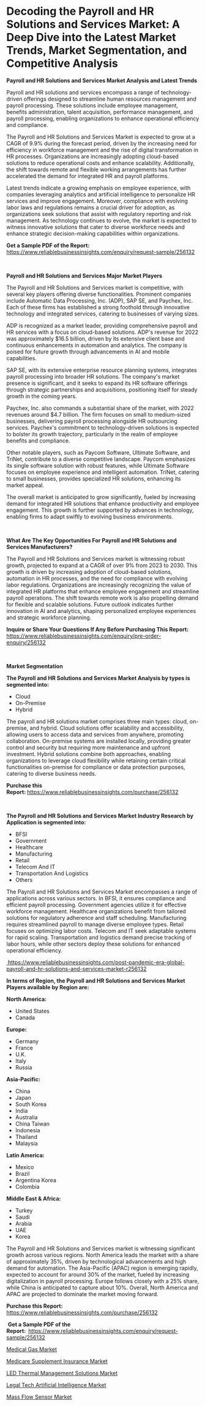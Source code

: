 <p><h1>Decoding the Payroll and HR Solutions and Services Market: A Deep Dive into the Latest Market Trends, Market Segmentation, and Competitive Analysis</h1></p><p><strong>Payroll and HR Solutions and Services Market Analysis and Latest Trends</strong></p>
<p><p>Payroll and HR solutions and services encompass a range of technology-driven offerings designed to streamline human resources management and payroll processing. These solutions include employee management, benefits administration, talent acquisition, performance management, and payroll processing, enabling organizations to enhance operational efficiency and compliance.</p><p>The Payroll and HR Solutions and Services Market is expected to grow at a CAGR of 9.9% during the forecast period, driven by the increasing need for efficiency in workforce management and the rise of digital transformation in HR processes. Organizations are increasingly adopting cloud-based solutions to reduce operational costs and enhance scalability. Additionally, the shift towards remote and flexible working arrangements has further accelerated the demand for integrated HR and payroll platforms.</p><p>Latest trends indicate a growing emphasis on employee experience, with companies leveraging analytics and artificial intelligence to personalize HR services and improve engagement. Moreover, compliance with evolving labor laws and regulations remains a crucial driver for adoption, as organizations seek solutions that assist with regulatory reporting and risk management. As technology continues to evolve, the market is expected to witness innovative solutions that cater to diverse workforce needs and enhance strategic decision-making capabilities within organizations.</p></p>
<p><strong>Get a Sample PDF of the Report:&nbsp;</strong> <a href="https://www.reliablebusinessinsights.com/enquiry/request-sample/256132?utm_campaign=100&utm_medium=2&utm_source=Github&utm_content=ia&utm_term=30032025&utm_id=payroll-and-hr-solutions-and-services">https://www.reliablebusinessinsights.com/enquiry/request-sample/256132</a></p>
<p>&nbsp;</p>
<p><strong>Payroll and HR Solutions and Services Major Market Players</strong></p>
<p><p>The Payroll and HR Solutions and Services market is competitive, with several key players offering diverse functionalities. Prominent companies include Automatic Data Processing, Inc. (ADP), SAP SE, and Paychex, Inc. Each of these firms has established a strong foothold through innovative technology and integrated services, catering to businesses of varying sizes.</p><p>ADP is recognized as a market leader, providing comprehensive payroll and HR services with a focus on cloud-based solutions. ADP's revenue for 2022 was approximately $16.5 billion, driven by its extensive client base and continuous enhancements in automation and analytics. The company is poised for future growth through advancements in AI and mobile capabilities.</p><p>SAP SE, with its extensive enterprise resource planning systems, integrates payroll processing into broader HR solutions. The company's market presence is significant, and it seeks to expand its HR software offerings through strategic partnerships and acquisitions, positioning itself for steady growth in the coming years.</p><p>Paychex, Inc. also commands a substantial share of the market, with 2022 revenues around $4.7 billion. The firm focuses on small to medium-sized businesses, delivering payroll processing alongside HR outsourcing services. Paychex's commitment to technology-driven solutions is expected to bolster its growth trajectory, particularly in the realm of employee benefits and compliance.</p><p>Other notable players, such as Paycom Software, Ultimate Software, and TriNet, contribute to a diverse competitive landscape. Paycom emphasizes its single software solution with robust features, while Ultimate Software focuses on employee experience and intelligent automation. TriNet, catering to small businesses, provides specialized HR solutions, enhancing its market appeal.</p><p>The overall market is anticipated to grow significantly, fueled by increasing demand for integrated HR solutions that enhance productivity and employee engagement. This growth is further supported by advances in technology, enabling firms to adapt swiftly to evolving business environments.</p></p>
<p>&nbsp;</p>
<p><strong>What Are The Key Opportunities For Payroll and HR Solutions and Services Manufacturers?</strong></p>
<p><p>The Payroll and HR Solutions and Services market is witnessing robust growth, projected to expand at a CAGR of over 9% from 2023 to 2030. This growth is driven by increasing adoption of cloud-based solutions, automation in HR processes, and the need for compliance with evolving labor regulations. Organizations are increasingly recognizing the value of integrated HR platforms that enhance employee engagement and streamline payroll operations. The shift towards remote work is also propelling demand for flexible and scalable solutions. Future outlook indicates further innovation in AI and analytics, shaping personalized employee experiences and strategic workforce planning.</p></p>
<p><strong>Inquire or Share Your Questions If Any Before Purchasing This Report:</strong> <a href="https://www.reliablebusinessinsights.com/enquiry/pre-order-enquiry/256132?utm_campaign=100&utm_medium=2&utm_source=Github&utm_content=ia&utm_term=30032025&utm_id=payroll-and-hr-solutions-and-services">https://www.reliablebusinessinsights.com/enquiry/pre-order-enquiry/256132</a></p>
<p>&nbsp;</p>
<p><strong>Market Segmentation</strong></p>
<p><strong>The Payroll and HR Solutions and Services Market Analysis by types is segmented into:</strong></p>
<p><ul><li>Cloud</li><li>On-Premise</li><li>Hybrid</li></ul></p>
<p><p>The payroll and HR solutions market comprises three main types: cloud, on-premise, and hybrid. Cloud solutions offer scalability and accessibility, allowing users to access data and services from anywhere, promoting collaboration. On-premise systems are installed locally, providing greater control and security but requiring more maintenance and upfront investment. Hybrid solutions combine both approaches, enabling organizations to leverage cloud flexibility while retaining certain critical functionalities on-premise for compliance or data protection purposes, catering to diverse business needs.</p></p>
<p><strong>Purchase this Report:&nbsp;</strong><a href="https://www.reliablebusinessinsights.com/purchase/256132?utm_campaign=100&utm_medium=2&utm_source=Github&utm_content=ia&utm_term=30032025&utm_id=payroll-and-hr-solutions-and-services">https://www.reliablebusinessinsights.com/purchase/256132</a></p>
<p>&nbsp;</p>
<p><strong>The Payroll and HR Solutions and Services Market Industry Research by Application is segmented into:</strong></p>
<p><ul><li>BFSI</li><li>Government</li><li>Healthcare</li><li>Manufacturing</li><li>Retail</li><li>Telecom And IT</li><li>Transportation And Logistics</li><li>Others</li></ul></p>
<p><p>The Payroll and HR Solutions and Services Market encompasses a range of applications across various sectors. In BFSI, it ensures compliance and efficient payroll processing. Government agencies utilize it for effective workforce management. Healthcare organizations benefit from tailored solutions for regulatory adherence and staff scheduling. Manufacturing requires streamlined payroll to manage diverse employee types. Retail focuses on optimizing labor costs. Telecom and IT seek adaptable systems for rapid scaling. Transportation and logistics demand precise tracking of labor hours, while other sectors deploy these solutions for enhanced operational efficiency.</p></p>
<p><a href="https://www.reliablebusinessinsights.com/post-pandemic-era-global-payroll-and-hr-solutions-and-services-market-r256132?utm_campaign=100&utm_medium=2&utm_source=Github&utm_content=ia&utm_term=30032025&utm_id=payroll-and-hr-solutions-and-services">&nbsp;https://www.reliablebusinessinsights.com/post-pandemic-era-global-payroll-and-hr-solutions-and-services-market-r256132</a></p>
<p><strong>In terms of Region, the Payroll and HR Solutions and Services Market Players available by Region are:</strong></p>
<p>
    <p> <strong> North America: </strong>
        <ul>
            <li>United States</li>
            <li>Canada</li>
        </ul>
        </p> 
    <p> <strong> Europe: </strong>
        <ul>
            <li>Germany</li>
            <li>France</li>
            <li>U.K.</li>
            <li>Italy</li>
            <li>Russia</li>
        </ul>
        </p> 
    <p> <strong> Asia-Pacific: </strong>
        <ul>
            <li>China</li>
            <li>Japan</li>
            <li>South Korea</li>
            <li>India</li>
            <li>Australia</li>
            <li>China Taiwan</li>
            <li>Indonesia</li>
            <li>Thailand</li>
            <li>Malaysia</li>
        </ul>
        </p> 
    <p> <strong> Latin America: </strong>
        <ul>
            <li>Mexico</li>
            <li>Brazil</li>
            <li>Argentina Korea</li>
            <li>Colombia</li>
        </ul>
        </p> 
    <p> <strong> Middle East & Africa: </strong>
        <ul>
            <li>Turkey</li>
            <li>Saudi</li>
            <li>Arabia</li>
            <li>UAE</li>
            <li>Korea</li>
        </ul>
    </p>
    </p>
<p><p>The Payroll and HR Solutions and Services market is witnessing significant growth across various regions. North America leads the market with a share of approximately 35%, driven by technological advancements and high demand for automation. The Asia-Pacific (APAC) region is emerging rapidly, expected to account for around 30% of the market, fueled by increasing digitalization in payroll processing. Europe follows closely with a 25% share, while China is anticipated to capture about 10%. Overall, North America and APAC are projected to dominate the market moving forward.</p></p>
<p><strong>Purchase this Report: </strong><a href="https://www.reliablebusinessinsights.com/purchase/256132?utm_campaign=100&utm_medium=2&utm_source=Github&utm_content=ia&utm_term=30032025&utm_id=payroll-and-hr-solutions-and-services">https://www.reliablebusinessinsights.com/purchase/256132</a></p>
<p>&nbsp;<strong>Get a Sample PDF of the Report:&nbsp;&nbsp;</strong><a href="https://www.reliablebusinessinsights.com/enquiry/request-sample/256132?utm_campaign=100&utm_medium=2&utm_source=Github&utm_content=ia&utm_term=30032025&utm_id=payroll-and-hr-solutions-and-services">https://www.reliablebusinessinsights.com/enquiry/request-sample/256132</a></p>
<p><strong></strong></p>
<p><p><a href="https://github.com/kadutjoelly83/Market-Research-Report-List-1/blob/main/medical-gas-market.md?utm_campaign=100&utm_medium=2&utm_source=Github&utm_content=ia&utm_term=30032025&utm_id=payroll-and-hr-solutions-and-services">Medical Gas Market</a></p><p><a href="https://github.com/snaikraso/Market-Research-Report-List-1/blob/main/medicare-supplement-insurance-market.md?utm_campaign=100&utm_medium=2&utm_source=Github&utm_content=ia&utm_term=30032025&utm_id=payroll-and-hr-solutions-and-services">Medicare Supplement Insurance Market</a></p><p><a href="https://github.com/ilanarohalgh/Market-Research-Report-List-1/blob/main/led-thermal-management-solutions-market.md?utm_campaign=100&utm_medium=2&utm_source=Github&utm_content=ia&utm_term=30032025&utm_id=payroll-and-hr-solutions-and-services">LED Thermal Management Solutions Market</a></p><p><a href="https://github.com/frodanlert/Market-Research-Report-List-1/blob/main/legal-tech-artificial-intelligence-market.md?utm_campaign=100&utm_medium=2&utm_source=Github&utm_content=ia&utm_term=30032025&utm_id=payroll-and-hr-solutions-and-services">Legal Tech Artificial Intelligence Market</a></p><p><a href="https://github.com/iperitvik8/Market-Research-Report-List-1/blob/main/mass-flow-sensor-market.md?utm_campaign=100&utm_medium=2&utm_source=Github&utm_content=ia&utm_term=30032025&utm_id=payroll-and-hr-solutions-and-services">Mass Flow Sensor Market</a></p></p>